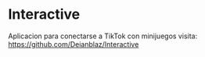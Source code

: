# Interactive
Aplicacion para conectarse a TikTok con minijuegos
visita: https://github.com/Deianblaz/Interactive
